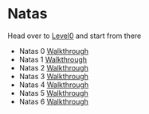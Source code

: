 # Natas

Head over to [Level0](https://overthewire.org/wargames/natas) and start from there

- Natas 0 [Walkthrough](https://youtu.be/leLHzUNW8BY)
- Natas 1 [Walkthrough](https://youtu.be/PjLPuglqao4)
- Natas 2 [Walkthrough](https://youtu.be/8oXtLgRzI8E)
- Natas 3 [Walkthrough](https://youtu.be/eh45maCLrQo)
- Natas 4 [Walkthrough](https://youtu.be/fZutlKcmRUk)
- Natas 5 [Walkthrough](https://youtu.be/_zqtqNEXVdA)
- Natas 6 [Walkthrough](https://youtu.be/qsKKUWFY_7s)
